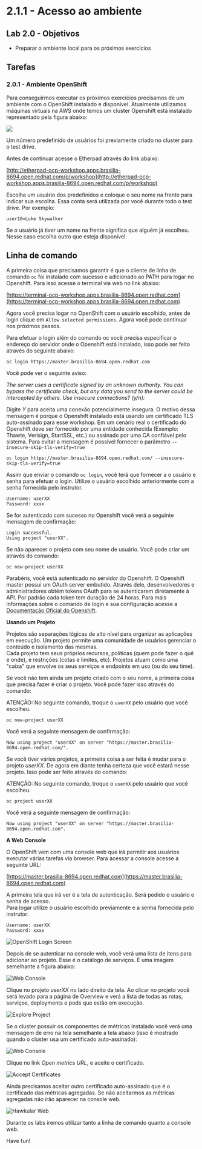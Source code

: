 # 2.1.1 - Acesso ao ambiente

## Lab 2.0 - Objetivos

* Preparar o ambiente local para os próximos exercícios

## Tarefas

### 2.0.1 - Ambiente OpenShift
Para conseguirmos executar os próximos exercícios precisamos de um ambiente com o OpenShift instalado e disponível. Atualmente utilizamos máquinas virtuais na AWS onde temos um cluster Openshift está instalado representado pela figura abaixo:

![](https://raw.githubusercontent.com/guaxinim/starter-guides/ocp-3.11/images/common-environment-ocp-architecture.png)

Um número predefinido de usuários foi previamente criado no cluster para o test drive.

Antes de continuar acesse o Etherpad através do link abaixo:


[http://etherpad-ocp-workshop.apps.brasilia-8694.open.redhat.com/p/workshop](http://etherpad-ocp-workshop.apps.brasilia-8694.open.redhat.com/p/workshop)


Escolha um usuário dos predefinidos e coloque o seu nome na frente para indicar sua escolha.
Essa conta será utilizada por você durante todo o test drive. Por exemplo:

```text
user10=Luke Skywalker
```

Se o usuário já tiver um nome na frente significa que alguém já escolheu. Nesse caso escolha outro que esteja disponível.

## Linha de comando

A primeira coisa que precisamos garantir é que o cliente de linha de comando `oc` foi instalado com sucesso e adicionado ao PATH para logar no Openshift.
Para isso acesse o terminal via web no link abaixo:


[https://terminal-ocp-workshop.apps.brasilia-8694.open.redhat.com](https://terminal-ocp-workshop.apps.brasilia-8694.open.redhat.com)


Agora você precisa logar no OpenShift com o usuário escolhido, antes de login clique em `Allow selected permissions`. Agora você pode continuar nos próximos passos.

Para efetuar o login além do comando oc você precisa especificar o endereço do servidor onde o Openshift está instalado, isso pode ser feito através do seguinte abaixo:

```text
oc login https://master.brasilia-8694.open.redhat.com
```

Você pode ver o seguinte aviso:


_The server uses a certificate signed by an unknown authority.
You can bypass the certificate check, but any data you send to the server could be intercepted by others.
Use insecure connections? (y/n):_

Digite *Y* para aceita uma conexão potencialmente insegura. O motivo dessa mensagem é porque o Openshift instalado está usando um certificado TLS auto-assinado para esse workshop. Em um cenário real o certificado do Openshift deve ser fornecido por uma entidade conhecida (Exemplo: Thawte, Verisign, StartSSL, etc.) ou assinado por uma CA confiável pelo sistema.
Para evitar a mensagem é possível fornecer o parâmetro `--insecure-skip-tls-verify=true`

```text
oc login https://master.brasilia-8694.open.redhat.com/ --insecure-skip-tls-verify=true
```

Assim que enviar o comando `oc login`, você terá que fornecer a o usuário e senha para efetuar o login.
Utilize o usuário escolhido anteriormente com a senha fornecida pelo instrutor.

```text
Username: userXX
Password: xxxx
```

Se for autenticado com sucesso no Openshift você verá a seguinte mensagem de confirmação:

```text
Login successful.
Using project "userXX".
```

Se não aparecer o projeto com seu nome de usuário. Você pode criar um através do comando:

```text
oc new-project userXX
```

Parabéns, você está autenticado no servidor do Openshift. O Openshift master possui um OAuth server embutido. Através dele, desenvolvedores e administradores obtém tokens OAuth para se autenticarem diretamente à API. Por padrão cada token tem duração de 24 horas. Para mais informações sobre o comando de login e sua configuração acesse a [Documentação Oficial do Openshift](https://docs.openshift.com/container-platform/latest/cli_reference/get_started_cli.html#basic-setup-and-login).

**Usando um Projeto**

Projetos são separações lógicas de alto nível para organizar as aplicações em execução. Um projeto permite uma comunidade de usuários gerenciar o conteúdo e isolamento das mesmas.   
Cada projeto tem seus próprios recursos, políticas (quem pode fazer o quê e onde), e restrições (cotas e limites, etc). Projetos atuam como uma "caixa" que envolve os seus serviços e endpoints em uso (ou do seu time).

Se você não tem ainda um projeto criado com o seu nome, a primeira coisa que precisa fazer é criar o projeto. 
Você pode fazer isso através do comando:

ATENÇÃO: No seguinte comando, troque o `userXX` pelo usuário que você escolheu.

```text
oc new-project userXX
```

Você verá a seguinte mensagem de confirmação:

```text
Now using project "userXX" on server "https://master.brasilia-8694.open.redhat.com/".
```

Se você tiver vários projetos, a primeira coisa a ser feita é mudar para o projeto *userXX*. 
De agora em diante tenha certeza que você estará nesse projeto.
Isso pode ser feito através do comando:

ATENÇÃO: No seguinte comando, troque o `userXX` pelo usuário que você escolheu.

```text
oc project userXX
```

Você verá a seguinte mensagem de confirmação:

```text
Now using project "userXX" on server "https://master.brasilia-8694.open.redhat.com".
```

**A Web Console**

O OpenShift vem com uma console web que irá permitir aos usuários executar várias tarefas via browser. Para acessar a console acesse a seguinte URL:

[https://master.brasilia-8694.open.redhat.com](https://master.brasilia-8694.open.redhat.com)

A primeira tela que irá ver é a tela de autenticação. Será pedido o usuário e senha de acesso.   
Para logar utilize o usuário escolhido previamente e a senha fornecida pelo instrutor:

```text
Username: userXX
Password: xxxx
```

![OpenShift Login Screen](https://raw.githubusercontent.com/guaxinim/starter-guides/ocp-3.11/images/ocp-login.png)

Depois de se autenticar na console web, você verá uma lista de itens para adicionar ao projeto. Esse é o catálogo de serviços. É uma imagem semelhante a figura abaixo:

![Web Console](https://raw.githubusercontent.com/guaxinim/starter-guides/ocp-3.11/images/explore-webconsole1sc.png)

Clique no projeto *userXX* no lado direito da tela. Ao clicar no projeto você será levado para a página de Overview e verá a lista de todas as rotas, serviços, deployments e pods que estão em execução.

![Explore Project](https://raw.githubusercontent.com/guaxinim/starter-guides/ocp-3.11/images/explore-webconsole2.png)

Se o cluster possuir os componentes de métricas instalado você verá uma mensagem de erro na tela semelhante a tela abaixo (isso é mostrado quando o cluster usa um certificado auto-assinado):

![Web Console](https://raw.githubusercontent.com/guaxinim/starter-guides/ocp-3.11/images/explore-webconsole2-error.png)

Clique no link *Open metrics URL*, e aceite o certificado.

![Accept Certificates](https://raw.githubusercontent.com/guaxinim/starter-guides/ocp-3.11/images/explore-acceptcertificate.png)

Ainda precisamos aceitar outro certificado auto-assinado que é o certificado das métricas agregadas. Se não aceitarmos as métricas agregadas não irão aparecer na console web.

![Hawkular Web](https://raw.githubusercontent.com/guaxinim/starter-guides/ocp-3.11/images/explore-hawkular.png)

Durante os labs iremos utilizar tanto a linha de comando quanto a console web.

Have fun!
